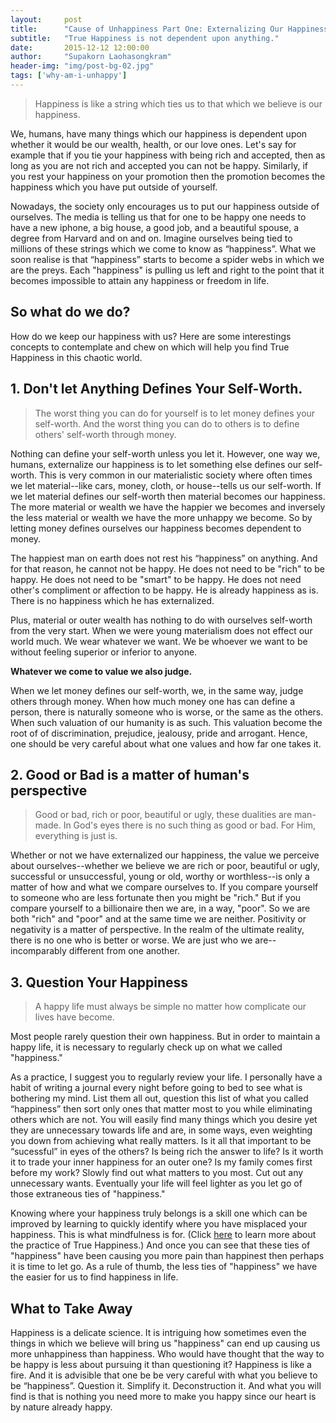 ```yaml
---
layout:     post
title:      "Cause of Unhappiness Part One: Externalizing Our Happiness"
subtitle:   "True Happiness is not dependent upon anything."
date:       2015-12-12 12:00:00
author:     "Supakorn Laohasongkram"
header-img: "img/post-bg-02.jpg"
tags: ['why-am-i-unhappy']
---
```


<blockquote>Happiness is like a string which ties us to that which we believe is our happiness.</blockquote>

<p>We, humans, have many things which our happiness is dependent upon whether it would be our wealth, health, or our love ones. Let's say for example that if you tie your happiness with being rich and accepted, then as long as you are not rich and accepted you can not be happy. Similarly, if you rest your happiness on your promotion then the promotion becomes the happiness which you have put outside of yourself.</p>

<p>
Nowadays, the society only encourages us to put our happiness outside of ourselves. The media is telling us that for one to be happy one needs to have a new iphone, a big house, a good job, and a beautiful spouse, a degree from Harvard and on and on. Imagine ourselves being tied to millions of these strings which we come to know as &ldquo;happiness&rdquo;. What we soon realise is that &ldquo;happiness&rdquo; starts to become a spider webs in which we are the preys. Each "happiness" is pulling us left and right to the point that it becomes impossible to attain any happiness or freedom in life.
</p>

<h2 class="section-heading capitalized">So what do we do?</h2>

How do we keep our happiness with us? Here are some interestings concepts to contemplate and chew on which will help you find True Happiness in this chaotic world.

<h2 class="section-heading">1. Don't let Anything Defines Your Self-Worth.</h2>
<blockquote>The worst thing you can do for yourself is to let money defines your self-worth. And the worst thing you can do to others is to define others' self-worth through money.</blockquote>

Nothing can define your self-worth unless you let it. However, one way we, humans, externalize our happiness is to let something else defines our self-worth. This is very common in our materialistic society where often times we let material--like cars, money, cloth, or house--tells us our self-worth. If we let material defines our self-worth then material becomes our happiness. The more material or wealth we have the happier we becomes and inversely the less material or wealth we have the more unhappy we become. So by letting money defines ourselves our happiness becomes dependent to money. 

<p>The happiest man on earth does not rest his &ldquo;happiness&rdquo; on anything. And for that reason, he cannot not be happy. He does not need to be "rich" to be happy. He does not need to be "smart" to be happy. He does not need other's compliment or affection to be happy. He is already happiness as is. There is no happiness which he has externalized.</p>

Plus, material or outer wealth has nothing to do with ourselves self-worth from the very start. When we were young materialism does not effect our world much. We wear whatever we want. We be whoever we want to be without feeling superior or inferior to anyone.

<strong>Whatever we come to value we also judge.</strong>

When we let money defines our self-worth, we, in the same way, judge others through money. When how much money one has can define a person, there is naturally someone who is worse, or the same as the others. When such valuation of our humanity is as such. This valuation become the root of of discrimination, prejudice, jealousy, pride and arrogant. Hence, one should be very careful about what one values and how far one takes it.

<h2 class="section-heading capitalized">2. Good or Bad is a matter of human's perspective</h2>
<blockquote>Good or bad, rich or poor, beautiful or ugly, these dualities are man-made. In God's eyes there is no such thing as good or bad. For Him, everything is just is.</blockquote>

Whether or not we have externalized our happiness, the value we perceive about ourselves--whether we believe we are rich or poor, beautiful or ugly, successful or unsuccessful, young or old, worthy or worthless--is only a matter of how and what we compare ourselves to. If you compare yourself to someone who are less fortunate then you might be "rich." But if you compare yourself to a billionaire then we are, in a way, "poor". So we are both "rich" and "poor" and at the same time we are neither. Positivity or negativity is a matter of perspective. In the realm of the ultimate reality, there is no one who is better or worse. We are just who we are--incomparably different from one another.


<h2 class="section-heading">3. Question Your Happiness</h2>
<blockquote>A happy life must always be simple no matter how complicate our lives have become.</blockquote>

Most people rarely question their own happiness. But in order to maintain a happy life, it is necessary to regularly check up on what we called "happiness."

As a practice, I suggest you to regularly review your life. I personally have a habit of writing a journal every night before going to bed to see what is bothering my mind. List them all out, question this list of what you called &ldquo;happiness&rdquo; then sort only ones that matter most to you while eliminating others which are not. You will easily find many things which you desire yet they are unnecessary towards life and are, in some ways, even weighting you down from achieving what really matters. Is it all that important to be &ldquo;sucessful&rdquo; in eyes of the others? Is being rich the answer to life? Is it worth it to trade your inner happiness for an outer one? Is my family comes first before my work? Slowly find out what matters to you most. Cut out any unnecessary wants. Eventually your life will feel lighter as you let go of those extraneous ties of "happiness."&nbsp;

<p>Knowing where your happiness truly belongs is a skill one which can be improved by learning to quickly identify where you have misplaced your happiness. This is what mindfulness is for. (Click <a href="/tags/true-happiness-essential/">here</a> to learn more about the practice of True Happiness.) And once you can see that these ties of "happiness" have been causing you more pain than happinest then perhaps it is time to let go. As a rule of thumb, the less ties of "happiness" we have the easier for us to find happiness in life.</p>

<h2 class="section-heading">What to Take Away</h2>

Happiness is a delicate science. It is intriguing how sometimes even the things in which we believe will bring us "happiness" can end up causing us more unhappiness than happiness. Who would have thought that the way to be happy is less about pursuing it than questioning it? Happiness is like a fire. And it is advisible that one be be very careful with what you believe to be &ldquo;happiness&rdquo;. Question it. Simplify it. Deconstruction it. And what you will find is that is nothing you need more to make you happy since our heart is by nature already happy.